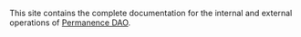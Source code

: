 
This site contains the complete documentation for the internal and external operations of [Permanence DAO](https://permanence.io).